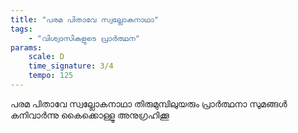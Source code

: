 ```yaml
---
title: "പരമ പിതാവേ സ്വല്ലോകനാഥാ"
tags:
    - "വിശ്വാസികളുടെ പ്രാർത്ഥന"
params:
    scale: D
    time_signature: 3/4
    tempo: 125
---
```

പരമ പിതാവേ സ്വല്ലോകനാഥാ
തിരുമുമ്പിലുയരും പ്രാർത്ഥനാ സുമങ്ങൾ
കനിവാർന്നു കൈക്കൊള്ളൂ അനുഗ്രഹിക്കൂ
